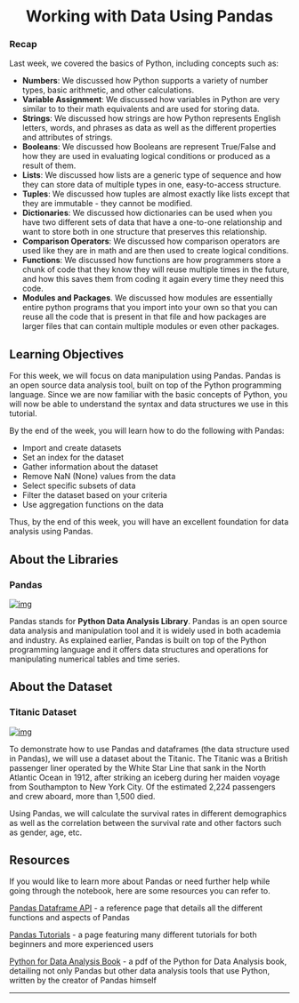 # <div align="center"> Working with Data Using Pandas </div>

### Recap

Last week, we covered the basics of Python, including concepts such as: 

- **Numbers**: We discussed how Python supports a variety of number types, basic arithmetic, and other calculations. 
- **Variable Assignment**: We discussed how variables in Python are very similar to to their math equivalents and are used for storing data.
- **Strings**: We discussed how strings are how Python represents English letters, words, and phrases as data as well as the different properties and attributes of strings.
- **Booleans**: We discussed how Booleans are represent True/False and how they are used in evaluating logical conditions or produced as a result of them.
- **Lists**: We discussed how lists are a generic type of sequence and how they can store data of multiple types in one, easy-to-access structure.
- **Tuples**:  We discussed how tuples are almost exactly like lists except that they are immutable - they cannot be modified.
- **Dictionaries**: We discussed how dictionaries can be used when you have two different sets of data that have a one-to-one relationship and want to store both in one structure that preserves this relationship.
- **Comparison Operators**: We discussed how comparison operators are used like they are in math and are then used to create logical conditions.
- **Functions**: We discussed how functions are how programmers store a chunk of code that they know they will reuse multiple times in the future, and how this saves them from coding it again every time they need this code.
- **Modules and Packages**. We discussed how modules are essentially entire python programs that you import into your own so that you can reuse all the code that is present in that file and how packages are larger files that can contain multiple modules or even other packages.

## Learning Objectives

For this week, we will focus on data manipulation using Pandas. Pandas is an open source data analysis tool, built on top of the Python programming language. Since we are now familiar with the basic concepts of Python, you will now be able to understand the syntax and data structures we use in this tutorial.

By the end of the week, you will learn how to do the following with Pandas:

- Import and create datasets
- Set an index for the dataset
- Gather information about the dataset
- Remove NaN (None) values from the data
- Select specific subsets of data
- Filter the dataset based on your criteria
- Use aggregation functions on the data

Thus, by the end of this week, you will have an excellent foundation for data analysis using Pandas. 

## About the Libraries

### Pandas

[![img](https://github.com/bitprj/DigitalHistory/raw/Narae/Week3-Introduction-to-Open-Data-Importing-Data-and-Basic-Data-Wrangling/assets/icons/pandas.png?raw=1)](https://github.com/bitprj/DigitalHistory/blob/Narae/Week3-Introduction-to-Open-Data-Importing-Data-and-Basic-Data-Wrangling/assets/icons/pandas.png?raw=1)

Pandas stands for **Python Data Analysis Library**. Pandas is an open source data analysis and manipulation tool and it is widely used in both academia and industry.  As explained earlier, Pandas is built on top of the Python programming language and it offers data structures and operations for manipulating numerical tables and time series.

## About the Dataset

### Titanic Dataset

[![img](https://github.com/bitprj/DigitalHistory/raw/Narae/Week3-Introduction-to-Open-Data-Importing-Data-and-Basic-Data-Wrangling/assets/icons/titanic.png?raw=1)](https://github.com/bitprj/DigitalHistory/blob/Narae/Week3-Introduction-to-Open-Data-Importing-Data-and-Basic-Data-Wrangling/assets/icons/titanic.png?raw=1)

To demonstrate how to use Pandas and dataframes (the data structure used in Pandas), we will use a dataset about the Titanic. The Titanic was a British passenger liner operated by the White Star Line that sank in the North Atlantic Ocean in 1912, after striking an iceberg during her maiden voyage from Southampton to New York City. Of the estimated 2,224 passengers and crew aboard, more than 1,500 died. 

Using Pandas, we will calculate the survival rates in different demographics as well as the correlation between the survival rate and other factors such as gender, age, etc. 

## Resources

If you would like to learn more about Pandas or need further help while going through the notebook, here are some resources you can refer to.

[Pandas Dataframe API](https://pandas.pydata.org/pandas-docs/stable/reference/api/pandas.DataFrame.html) - a reference page that details all the different functions and aspects of Pandas

[Pandas Tutorials](https://pandas.pydata.org/pandas-docs/version/0.15/tutorials.html) - a page featuring many different tutorials for both beginners and more experienced users

[Python for Data Analysis Book](https://www.programmer-books.com/wp-content/uploads/2019/04/Python-for-Data-Analysis-2nd-Edition.pdf) - a pdf of the Python for Data Analysis book, detailing not only Pandas but other data analysis tools that use Python, written by the creator of Pandas himself

------


